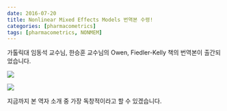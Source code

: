 ```yaml
---
date: 2016-07-20
title: Nonlinear Mixed Effects Models 번역본 수령!
categories: [pharmacometrics]
tags: [pharmacometrics, NONMEM]
---
```


가톨릭대 임동석 교수님, 한승훈 교수님의 Owen, Fiedler-Kelly 책의 번역본이 출간되었습니다.

![](http://i.imgur.com/p8xCr4H.jpg)

![](http://i.imgur.com/WLyAPpv.jpg)

지금까지 본 역자 소개 중 가장 독창적이라고 할 수 있겠습니다.

